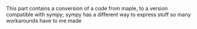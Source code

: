 This part contains a conversion of a code from maple, to a version compatible with sympy;
sympy has a different way to express stuff so many workarounds have to me made